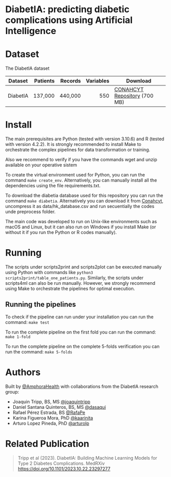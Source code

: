 DiabetIA: predicting diabetic complications using Artificial Intelligence
==============================


Dataset
=========

The DiabetIA dataset 

| Dataset                                                           | Patients | Records | Variables | Download                                                                   |
| ----------------------------------------------------------------- | ---------: | ---------: | --------: | -------------------------------------------------------------------------- |
| DiabetIA              |         137,000 |  440,000 |    550 | [CONAHCYT Repository](TBD) (700 MB)


Install
=======

The main prerequisites are Python (tested with version 3.10.6) and R (tested with version 4.2.2). It is strongly recommended to install Make to orchestrate the complex pipelines for data transformation or training.

Also we recommend to verify if you have the commands wget and unzip available on your operative sistem

To create the virtual environment used for Python, you can run the command `make create_env`. Alternatively, you can manually install all the dependencies using the file requirements.txt.

To download the diabetia database used for this repository you can run the command `make diabetia`. Alternatively you can download it from [Conahcyt](https://repositorio-salud.conacyt.mx/jspui/bitstream/1000/296/hk_database_17ago2023.zip), uncompress it as data/hk_database.csv and run secuentially the codes unde preprocess folder.

The main code was developed to run on Unix-like environments such as macOS and Linux, but it can also run on Windows if you install Make (or without it if you run the Python or R codes manually).

Running
=======

The scripts under scripts2print and scripts2plot can be executed manually using Python with commands like `python3 scripts2print/table_one_patients.py`. Similarly, the scripts under scripts4ml can also be run manually. However, we strongly recommend using Make to orchestrate the pipelines for optimal execution.

## Running the pipelines

To check if the pipeline can run under your installation you can run the command:
`make test`

To run the complete pipeline on the first fold you can run the command:
`make 1-fold`

To run the complete pipeline on the complete 5-folds verification you can run the command:
`make 5-folds`

Authors
=======

Built by [@AmphoraHealth](github.com/AmphoraHealth) with collaborations from the DiabetIA research group:
* Joaquin Tripp, BS, MS [@joaquintripp](github.com/joaquintripp)
* Daniel Santana Quinteros, BS, MS [@dasaqui](github.com/dasaqui)
* Rafael Pérez Estrada, BS [@RafaPe](github.com/RafaPe)
* Karina Figueroa Mora, PhD [@kaarinita](github.com/kaarinita)
* Arturo Lopez Pineda, PhD [@arturolp](github.com/arturolp)

Related Publication
==================

> Tripp et al (2023). DiabetIA: Building Machine Learning Models for Type 2 Diabetes Complications. MedRXiv https://doi.org/10.1101/2023.10.22.23297277
